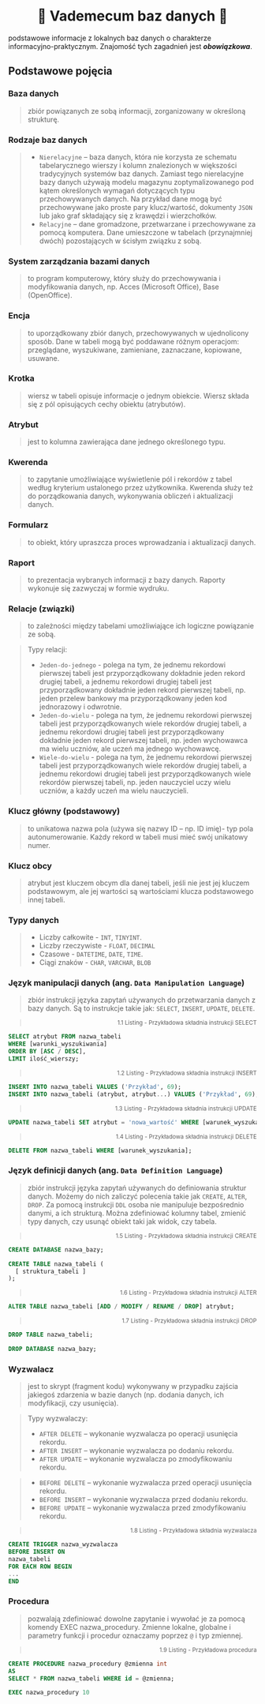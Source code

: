 <div align="center"><h1>📘 Vademecum baz danych 📘</h1></div>

podstawowe informacje z lokalnych baz danych o charakterze informacyjno-praktycznym. Znajomość tych zagadnień jest **_obowiązkowa_**. 
  ## Podstawowe pojęcia
  
  ### Baza danych
  > zbiór powiązanych ze sobą informacji, zorganizowany w określoną strukturę.
  
  ### Rodzaje baz danych
  > - ``Nierelacyjne`` – baza danych, która nie korzysta ze schematu tabelarycznego wierszy i kolumn znalezionych w większości tradycyjnych systemów baz danych. Zamiast tego nierelacyjne bazy danych używają modelu magazynu zoptymalizowanego pod kątem określonych wymagań dotyczących typu przechowywanych danych. Na przykład dane mogą być przechowywane jako proste pary klucz/wartość, dokumenty ``JSON`` lub jako graf składający się z krawędzi i wierzchołków.
  > - ``Relacyjne`` – dane gromadzone, przetwarzane i przechowywane za pomocą komputera. Dane umieszczone w tabelach (przynajmniej dwóch) pozostających w ścisłym związku z sobą.
  
  ### System zarządzania bazami danych
  > to program komputerowy, który służy do przechowywania i modyfikowania danych, np. Acces (Microsoft Office), Base (OpenOffice).
  
  ### Encja
  > to uporządkowany zbiór danych, przechowywanych w ujednolicony sposób. Dane w tabeli mogą być poddawane różnym operacjom: przeglądane, wyszukiwane, zamieniane, zaznaczane, kopiowane, usuwane.
  
  ### Krotka
  > wiersz w tabeli opisuje informacje o jednym obiekcie. Wiersz składa się z pól opisujących cechy obiektu (atrybutów).
  
  ### Atrybut
  > jest to kolumna zawierająca dane jednego określonego typu.
  
  ### Kwerenda
  > to zapytanie umożliwiające wyświetlenie pól i rekordów z tabel według kryterium ustalonego przez użytkownika. Kwerenda służy też do porządkowania danych, wykonywania obliczeń i aktualizacji danych.
  
  ### Formularz
  > to obiekt, który upraszcza proces wprowadzania i aktualizacji danych.
  
  ### Raport
  > to prezentacja wybranych informacji z bazy danych. Raporty wykonuje się zazwyczaj w formie wydruku.
  
  ### Relacje (związki)
  > to zależności między tabelami umożliwiające ich logiczne powiązanie ze sobą.

  > Typy relacji:
  > - ``Jeden-do-jednego`` - polega na tym, że jednemu rekordowi pierwszej tabeli jest przyporządkowany dokładnie jeden rekord drugiej tabeli, a jednemu rekordowi drugiej tabeli jest przyporządkowany dokładnie jeden rekord pierwszej tabeli, np. jeden przelew bankowy ma przyporządkowany jeden kod jednorazowy i odwrotnie.
  > - ``Jeden-do-wielu`` - polega na tym, że jednemu rekordowi pierwszej tabeli jest przyporządkowanych wiele rekordów drugiej tabeli, a jednemu rekordowi drugiej tabeli jest przyporządkowany dokładnie jeden rekord pierwszej tabeli, np. jeden wychowawca ma wielu uczniów, ale uczeń ma jednego wychowawcę.
  > - ``Wiele-do-wielu`` - polega na tym, że jednemu rekordowi pierwszej tabeli jest przyporządkowanych wiele rekordów drugiej tabeli, a jednemu rekordowi drugiej tabeli jest przyporządkowanych wiele rekordów pierwszej tabeli, np. jeden nauczyciel uczy wielu uczniów, a każdy uczeń ma wielu nauczycieli.
  
  ### Klucz główny (podstawowy)
  > to unikatowa nazwa pola (używa się nazwy ID – np. ID imię)- typ pola autonumerowanie. Każdy rekord w tabeli musi mieć swój unikatowy numer.
  
  ### Klucz obcy
  > atrybut jest kluczem obcym dla danej tabeli, jeśli nie jest jej kluczem podstawowym, ale jej wartości są wartościami klucza podstawowego innej tabeli.
 
  ### Typy danych
  > - Liczby całkowite - ``INT``, ``TINYINT``.
  > - Liczby rzeczywiste - ``FLOAT``, ``DECIMAL``
  > - Czasowe - ``DATETIME``, ``DATE``, ``TIME``.
  > - Ciągi znaków - ``CHAR``, ``VARCHAR``, ``BLOB``

  ### Język manipulacji danych (ang. ``Data Manipulation Language``)
  > zbiór instrukcji języka zapytań używanych do przetwarzania danych z bazy danych. Są to instrukcje takie jak: ``SELECT``, ``INSERT``, ``UPDATE``, ``DELETE``.

  > <div align="right"><sub>1.1 Listing - Przykładowa składnia instrukcji SELECT</sub></div>
  ```sql
  SELECT atrybut FROM nazwa_tabeli  
  WHERE [warunki_wyszukiwania] 
  ORDER BY [ASC / DESC], 
  LIMIT ilość_wierszy;
  ```

  > <div align="right"><sub>1.2 Listing - Przykładowa składnia instrukcji INSERT</sub></div>
  ```sql
  INSERT INTO nazwa_tabeli VALUES ('Przykład', 69); 
  INSERT INTO nazwa_tabeli (atrybut, atrybut...) VALUES ('Przykład', 69); 
  ```

  > <div align="right"><sub>1.3 Listing - Przykładowa składnia instrukcji UPDATE</sub></div>
  ```sql
  UPDATE nazwa_tabeli SET atrybut = 'nowa_wartość' WHERE [warunek_wyszukania];
  ```

  > <div align="right"><sub>1.4 Listing - Przykładowa składnia instrukcji DELETE</sub></div>
  ```sql
  DELETE FROM nazwa_tabeli WHERE [warunek_wyszukania];
  ```

  ### Język definicji danych (ang. ``Data Definition Language``)
  > zbiór instrukcji języka zapytań używanych do definiowania struktur danych. Możemy do nich zaliczyć polecenia takie jak ``CREATE``, ``ALTER``, ``DROP``. Za pomocą instrukcji ``DDL`` osoba nie manipuluje bezpośrednio danymi, a ich strukturą. Można zdefiniować kolumny tabel, zmienić typy danych, czy usunąć obiekt taki jak widok, czy tabela.

  > <div align="right"><sub>1.5 Listing - Przykładowa składnia instrukcji CREATE</sub></div>
  ```sql
  CREATE DATABASE nazwa_bazy;

  CREATE TABLE nazwa_tabeli (
    [ struktura_tabeli ]
  );
  ```

  > <div align="right"><sub>1.6 Listing - Przykładowa składnia instrukcji ALTER</sub></div> 
  ```sql
  ALTER TABLE nazwa_tabeli [ADD / MODIFY / RENAME / DROP] atrybut;
  ```

  > <div align="right"><sub>1.7 Listing - Przykładowa składnia instrukcji DROP</sub></div>
  ```sql
  DROP TABLE nazwa_tabeli;

  DROP DATABASE nazwa_bazy;
  ```

  ### Wyzwalacz
  > jest to skrypt (fragment kodu) wykonywany w przypadku zajścia jakiegoś zdarzenia w bazie danych (np. dodania danych, ich modyfikacji, czy usunięcia).
  
  > Typy wyzwalaczy:
  > - ``AFTER DELETE`` – wykonanie wyzwalacza po operacji usunięcia rekordu.
  > - ``AFTER INSERT`` – wykonanie wyzwalacza po dodaniu rekordu.
  > - ``AFTER UPDATE`` – wykonanie wyzwalacza po zmodyfikowaniu rekordu.

  > - ``BEFORE DELETE`` – wykonanie wyzwalacza przed operacji usunięcia rekordu.
  > - ``BEFORE INSERT``  – wykonanie wyzwalacza przed dodaniu rekordu.
  > - ``BEFORE UPDATE`` – wykonanie wyzwalacza przed zmodyfikowaniu rekordu.
  
  > <div align="right"><sub>1.8 Listing - Przykładowa składnia wyzwalacza</sub></div>
  ```sql
  CREATE TRIGGER nazwa_wyzwalacza
  BEFORE INSERT ON
  nazwa_tabeli 
  FOR EACH ROW BEGIN
  ...  
  END
  ```
  
  ### Procedura
  > pozwalają zdefiniować dowolne zapytanie i wywołać je za pomocą komendy EXEC nazwa_procedury. Zmienne lokalne, globalne i parametry funkcji i procedur oznaczamy poprzez ``@`` i typ zmiennej.
  
  > <div align="right"><sub>1.9 Listing - Przykładowa procedura</sub></div>
  ```sql
  CREATE PROCEDURE nazwa_procedury @zmienna int
  AS
  SELECT * FROM nazwa_tabeli WHERE id = @zmienna;

  EXEC nazwa_procedury 10
  ```
  
